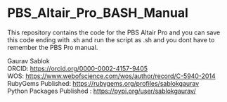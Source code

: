 # PBS_Altair_Pro_BASH_Manual
This repository contains the code for the PBS Altair Pro and you can save this code ending with .sh and run the script as .sh and you dont have to remember the PBS Pro manual. 

Gaurav Sablok \
ORCID: https://orcid.org/0000-0002-4157-9405 \
WOS: https://www.webofscience.com/wos/author/record/C-5940-2014 \
RubyGems Published: https://rubygems.org/profiles/sablokgaurav \
Python Packages Published : https://pypi.org/user/sablokgaurav/

